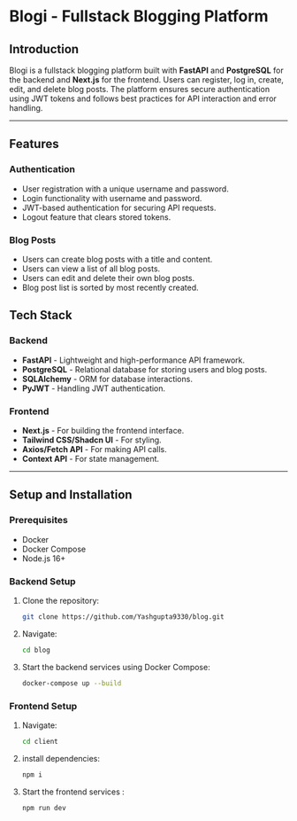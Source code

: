# Blogi - Fullstack Blogging Platform

## Introduction

Blogi is a fullstack blogging platform built with **FastAPI** and **PostgreSQL** for the backend and **Next.js** for the frontend. Users can register, log in, create, edit, and delete blog posts. The platform ensures secure authentication using JWT tokens and follows best practices for API interaction and error handling.

---

## Features

### Authentication

- User registration with a unique username and password.
- Login functionality with username and password.
- JWT-based authentication for securing API requests.
- Logout feature that clears stored tokens.

### Blog Posts

- Users can create blog posts with a title and content.
- Users can view a list of all blog posts.
- Users can edit and delete their own blog posts.
- Blog post list is sorted by most recently created.

## Tech Stack

### Backend

- **FastAPI** - Lightweight and high-performance API framework.
- **PostgreSQL** - Relational database for storing users and blog posts.
- **SQLAlchemy** - ORM for database interactions.
- **PyJWT** - Handling JWT authentication.

### Frontend

- **Next.js** - For building the frontend interface.
- **Tailwind CSS/Shadcn UI** - For styling.
- **Axios/Fetch API** - For making API calls.
- **Context API** - For state management.

---

## Setup and Installation

### Prerequisites

- Docker
- Docker Compose
- Node.js 16+

### Backend Setup

1. Clone the repository:
   ```sh
   git clone https://github.com/Yashgupta9330/blog.git

2. Navigate:
   ```sh
   cd blog

3. Start the backend services using Docker Compose:
   ```sh
   docker-compose up --build


### Frontend Setup


1. Navigate:
   ```sh
   cd client

2. install dependencies:
   ```sh
   npm i

3. Start the frontend services :
   ```sh
   npm run dev